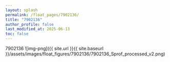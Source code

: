 ```yaml
---
layout: splash
permalink: /float_pages/7902136/
title: "7902136"
author_profile: false
last_modified_at: 2025-06-13
toc: false
---
```

 
7902136
![img-png]({{ site.url }}{{ site.baseurl }}/assets/images/float_figures/7902136/7902136_Sprof_processed_v2.png)